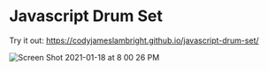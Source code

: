 # Javascript Drum Set
Try it out: https://codyjameslambright.github.io/javascript-drum-set/

![Screen Shot 2021-01-18 at 8 00 26 PM](https://user-images.githubusercontent.com/77213112/104982433-e5945680-59c7-11eb-95b1-c874aadda23c.png)

